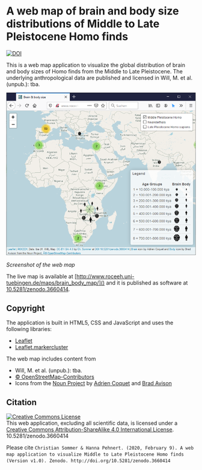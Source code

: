# A web map of brain and body size distributions of Middle to Late Pleistocene Homo finds
[![DOI](https://zenodo.org/badge/234731950.svg)](https://zenodo.org/badge/latestdoi/234731950)


This is a web map application to visualize the global distribution of brain and body sizes of Homo finds from the Middle to Late Pleistocene. The underlying anthropological data are published and licensed in Will, M. et al. (unpub.): tba.

![Screenshot of the brain-body-map](/print/screenshot.png)

*Screenshot of the web map* 

The live map is available at [http://www.roceeh.uni-tuebingen.de/maps/brain_body_map/]() and it is published as software at [10.5281/zenodo.3660414](https://doi.org/10.5281/zenodo.3660414).

## Copyright
The application is built in HTML5, CSS and JavaScript and uses the following libraries:
- [Leaflet](https://leafletjs.com)
- [Leaflet.markercluster](https://github.com/Leaflet/Leaflet.markercluster)

The web map includes content from
- Will, M. et al. (unpub.): tba.
- [© OpenStreetMap-Contributors](https://www.openstreetmap.org/copyright)
- Icons from the [Noun Project](https://thenounproject.com) by [Adrien Coquet](https://thenounproject.com/coquet_adrien/) and [Brad Avison](https://thenounproject.com/pixelpusher/)

## Citation
<a rel="license" href="http://creativecommons.org/licenses/by-sa/4.0/"><img alt="Creative Commons License" style="border-width:0" src="https://i.creativecommons.org/l/by-sa/4.0/88x31.png" /></a><br />This web application, excluding all scientific data, is licensed under a <a rel="license" href="http://creativecommons.org/licenses/by-sa/4.0/">Creative Commons Attribution-ShareAlike 4.0 International License</a>.
10.5281/zenodo.3660414

Please cite `Christian Sommer & Hanna Pehnert. (2020, February 9). A web map application to visualize Middle to Late Pleistocene Homo finds (Version v1.0). Zenodo. http://doi.org/10.5281/zenodo.3660414`